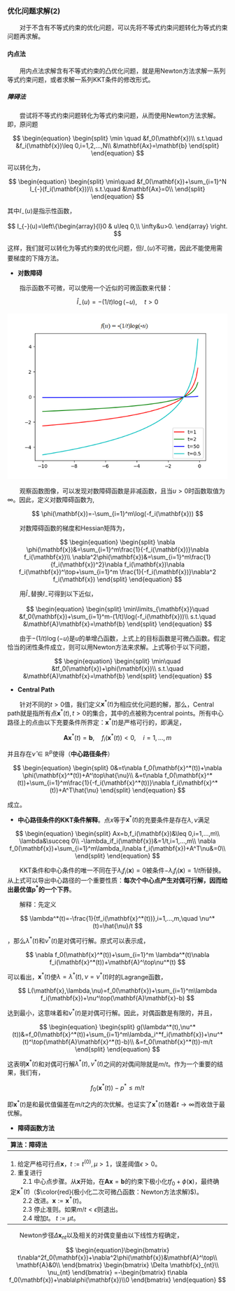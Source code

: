 ### 优化问题求解(2)

&emsp;&emsp;对于不含有不等式约束的优化问题，可以先将不等式约束问题转化为等式约束问题再求解。

#### 内点法
&emsp;&emsp;用内点法求解含有不等式约束的凸优化问题，就是用Newton方法求解一系列等式约束问题，或者求解一系列KKT条件的修改形式。

##### 障碍法

&emsp;&emsp;尝试将不等式约束问题转化为等式约束问题，从而使用Newton方法求解。即，原问题

$$
\begin{equation}
\begin{split}
\min \quad &f_0(\mathbf{x})\\
s.t.\quad &f_i(\mathbf{x})\leq 0,i=1,2,...,N\\
&\mathbf{Ax}=\mathbf{b}
\end{split}
\end{equation}
$$

可以转化为，

$$
\begin{equation}
\begin{split}
\min\quad &f_0(\mathbf{x})+\sum_{i=1}^N I_{-}(f_i(\mathbf{x}))\\
s.t.\quad &\mathbf{Ax}=0\\
\end{split}
\end{equation}
$$

其中$I_{-}(u)$是指示性函数，

$$
I_{-}(u)=\left\{\begin{array}{l}0 & u\leq 0,\\ \infty&u>0. \end{array} \right.
$$

这样，我们就可以转化为等式约束的优化问题，但$I_{-}(u)$不可微，因此不能使用需要梯度的下降方法。

+ **对数障碍**

&emsp;&emsp;指示函数不可微，可以使用一个近似的可微函数来代替：

  $$
  \hat{I}_{-}(u)=-(1/t)\log(-u),\quad t>0
  $$

  ![barier function](../img/barier_fun.png)

&emsp;&emsp;观察函数图像，可以发现对数障碍函数是非减函数，且当$u>0$时函数取值为$\infty$。因此，定义对数障碍函数为,

$$
\phi(\mathbf{x})=-\sum_{i=1}^m\log(-f_i(\mathbf{x}))
$$

&emsp;&emsp;对数障碍函数的梯度和Hessian矩阵为，

  $$
  \begin{equation}
  \begin{split}
  \nabla \phi(\mathbf{x})&=\sum_{i=1}^m\frac{1}{-f_i(\mathbf{x})}\nabla f_i(\mathbf{x})\\
  \nabla^2\phi(\mathbf{x})&=\sum_{i=1}^m\frac{1}{f_i(\mathbf{x})^2}\nabla f_i(\mathbf{x})\nabla f_i(\mathbf{x})^\top+\sum_{i=1}^m \frac{1}{-f_i(\mathbf{x})}\nabla^2 f_i(\mathbf{x})
  \end{split}
  \end{equation}
  $$

&emsp;&emsp;用$\hat{I}_{-}$替换$I_{-}$可得到以下近似，

  $$
  \begin{equation}
  \begin{split}
  \min\limits_{\mathbf{x}}\quad &f_0(\mathbf{x})+\sum_{i=1}^m-(1/t)\log(-f_i(\mathbf{x}))\\
  s.t.\quad &\mathbf{A}\mathbf{x}=\mathbf{b}
  \end{split}
  \end{equation}
  $$


&emsp;&emsp;由于$-(1/t)\log(-u)$是$u$的单增凸函数，上式上的目标函数是可微凸函数。假定恰当的闭性条件成立，则可以用Newton方法来求解。上式等价于以下问题，

$$
  \begin{equation}
  \begin{split}
  \min\quad &tf_0(\mathbf{x})+\phi(\mathbf{x})\\
  s.t.\quad &\mathbf{A}\mathbf{x}=\mathbf{b}
  \end{split}
  \end{equation}
$$

+ **Central Path**

&emsp;&emsp;针对不同的$t>0$值，我们定义$\mathbf{x}^*(t)$为相应优化问题的解，那么，Central path就是指所有点$\mathbf{x}^*(t),t>0$的集合，其中的点被称为central points。所有中心路径上的点由以下充要条件所界定：$\mathbf{x}^*(t)$是严格可行的，即满足，

$$
\mathbf{Ax}^*(t)=\mathbf{b},\quad f_i(\mathbf{x}^*(t))<0,\quad i=1,...,m
$$

并且存在$\hat{\nu}\in\mathbb{R}^p$使得（**中心路径条件**）

  $$
  \begin{equation}
  \begin{split}
  0&=t\nabla f_0(\mathbf{x}^*(t))+\nabla \phi(\mathbf{x}^*(t))+A^\top\hat{\nu}\\
  &=t\nabla f_0(\mathbf{x}^*(t))+\sum_{i=1}^m\frac{1}{-f_i(\mathbf{x}^*(t))}\nabla f_i(\mathbf{x}^*(t))+A^T\hat{\nu}
  \end{split}
  \end{equation}
  $$

成立。

+ **中心路径条件的KKT条件解释**。点$x$等于$\mathbf{x}^*(t)$的充要条件是存在$\lambda,\nu$满足

$$
    \begin{equation}
    \begin{split}
    Ax=b,f_i(\mathbf{x})&\leq 0,i=1,...,m\\
    \lambda&\succeq 0\\
    -\lambda_if_i(\mathbf{x})&=1/t,i=1,...,m\\
    \nabla f_0(\mathbf{x})+\sum_{i=1}^m\lambda_i\nabla f_i(\mathbf{x})+A^T\nu&=0\\
    \end{split}
    \end{equation}
$$
    
&emsp;&emsp;KKT条件和中心条件的唯一不同在于$\lambda_if_i(\mathbf{x})=0$被条件$-\lambda_if_i(\mathbf{x})=1/t$所替换。从上式可以导出中心路径的一个重要性质：**每次个中心点产生对偶可行解，因而给出最优值$\mathbf{p}^*$的一个下界**。


&emsp;&emsp;解释：先定义

$$
  \lambda^*(t)=-\frac{1}{tf_i(\mathbf{x}^*(t))},i=1,...,m,\quad \nu^*(t)=\hat{\nu}/t
$$

，那么$\lambda^*(t)$和$\nu^*(t)$是对偶可行解。原式可以表示成，

  $$
  \nabla f_0(\mathbf{x}^*(t))+\sum_{i=1}^m \lambda^*(t)\nabla f_i(\mathbf{x}^*(t))+\mathbf{A}^\top\nu^*(t)
  $$

  可以看出，$\mathbf{x}^*(t)$使$\lambda=\lambda^*(t),\nu=\nu^*(t)$时的Lagrange函数，

  $$
  L(\mathbf{x},\lambda,\nu)=f_0(\mathbf{x})+\sum_{i=1}^m\lambda f_i(\mathbf{x})+\nu^\top(\mathbf{A}\mathbf{x}-b)
  $$

  达到最小，这意味着和$\nu^*(t)$是对偶可行解。因此，对偶函数是有限的，并且，

  $$
  \begin{equation}
  \begin{split}
  g(\lambda^*(t),\nu^*(t))&=f_0(\mathbf{x}^*(t))+\sum_{i=1}^m\lambda_i^*f_i(\mathbf{x})+\nu^*(t)^\top(\mathbf{A}\mathbf{x}^*(t)-b)\\
  &=f_0(\mathbf{x}^*(t))-m/t
  \end{split}
  \end{equation}
  $$

  这表明$\mathbf{x}^*(t)$和对偶可行解$\lambda^*(t),\nu^*(t)$之间的对偶间隙就是$m/t$。作为一个重要的结果，我们有，

  $$
  f_0(\mathbf{x}^*(t))-p^*\leq m/t
  $$

  即$\mathbf{x}^*(t)$是和最优值偏差在$m/t$之内的次优解。也证实了$\mathbf{x}^*(t)$随着$t\rightarrow \infty$而收敛于最优解。

  + **障碍函数方法**
  
  | 算法：障碍法                                               |
  | :----------------------------------------------------------- |
  | <br />1. 给定严格可行点$\mathbf{x}，t:=t^{(0)},\mu>1$，误差阈值$\epsilon>0。$<br />2. 重复进行<br />&emsp;&emsp;2.1 中心点步骤。从$\mathbf{x}$开始，在$\mathbf{Ax}=\mathbf{b}$的约束下极小化$tf_0+\phi(\mathbf{x})$，最终确定$\mathbf{x}^*(t)$（$\color{red}{极小化二次可微凸函数：Newton方法求解}$)。<br />&emsp;&emsp;2.2 改进。$\mathbf{x}:=\mathbf{x}^*(t)$。<br />&emsp;&emsp;2.3 停止准则。如果$m/t<\epsilon$则退出。<br />&emsp;&emsp;2.4 增加$t$。 $t:=\mu t$。<br /> |

&emsp;&emsp;Newton步径$\Delta \mathbf{x}_{nt}$以及相关的对偶变量由以下线性方程确定，

  $$
  \begin{equation}\begin{bmatrix}
  t\nabla^2f_0(\mathbf{x})+\nabla^2\phi(\mathbf{x})&\mathbf{A}^\top\\
  \mathbf{A}&0\\
  \end{bmatrix}
  \begin{bmatrix}
  \Delta \mathbf{x}_{nt}\\
  \nu_{nt}
  \end{bmatrix}
  =-\begin{bmatrix}
  t\nabla f_0(\mathbf{x})+\nabla\phi(\mathbf{x})\\0
  \end{bmatrix}
  \end{equation}
  $$
  
 